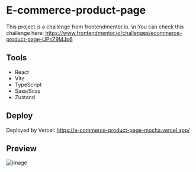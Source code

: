 # E-commerce-product-page

This project is a challenge from frontendmentor.io. \n
You can check this challenge here: https://www.frontendmentor.io/challenges/ecommerce-product-page-UPsZ9MJp6


## Tools
* React
* Vite
* TypeScript
* Sass/Scss
* Zustand

## Deploy
Deployed by Vercel: https://e-commerce-product-page-mocha.vercel.app/

## Preview 
![image](https://user-images.githubusercontent.com/121461039/220770495-52edaaa1-6fd5-4db5-a763-7e7efe76f5d2.png)

